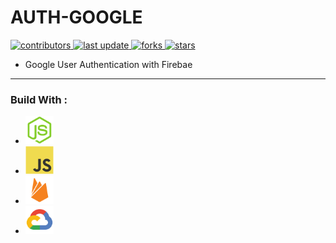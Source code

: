# AUTH-GOOGLE
<p>
  <a href="https://github.com/edegan-furb/Auth-Google/graphs/contributors">
    <img src="https://img.shields.io/github/contributors/edegan-furb/Auth-Google" alt="contributors" />
  </a>
  <a href="">
    <img src="https://img.shields.io/github/last-commit/Louis3797/awesome-readme-template" alt="last update" />
  </a>
  <a href="https://github.com/edegan-furb/Auth-Google/network/members">
    <img src="https://img.shields.io/github/forks/edegan-furb/Auth-Google" alt="forks" />
  </a>
  <a href="https://github.com/edegan-furb/Auth-Google/stargazers">
    <img src="https://img.shields.io/github/stars/edegan-furb/Auth-Google" alt="stars" />
  </a>
</p>

- Google User Authentication with Firebae
  
---
  
### Build With :
* <img src="https://github.com/devicons/devicon/blob/master/icons/nodejs/nodejs-original.svg" title="NodeJS" alt="NodeJS" width="45" height="45"/>
* <img src="https://github.com/devicons/devicon/blob/master/icons/javascript/javascript-original.svg" title="JavaScript" alt="JavaScript" width="45" height="45"/>
* <img src="https://github.com/devicons/devicon/blob/master/icons/firebase/firebase-plain.svg" title="Firebase" alt="Firebase" width="45" height="45"/>
* <img src="https://github.com/devicons/devicon/blob/master/icons/googlecloud/googlecloud-original.svg" title="GoogleCloud" al="GoogleCloud" width="45" height="45"/>

